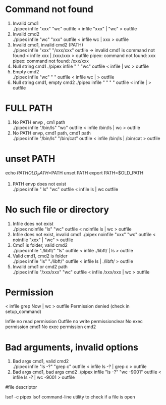 # Command not found

1. Invalid cmd1				
./pipex infile "xxx" "wc" outfile
< infile "xxx" | "wc" > outfile
2. Invalid cmd2			
./pipex infile "wc" "xxx" outfile 
< infile wc | xxx > outfile
3. Invalid cmd1, invalid cmd2 (PATH)	
./pipex infile "xxx" "/xxx/xxx" outfile  -> invalid cmd1 is command not found
< infile xxx | /xxx/xxx > outfile
pipex: command not found: xxx
pipex: command not found: /xxx/xxx
4. Null string cmd1
./pipex infile " " "wc" outfile 
< infile    | wc > outfile
5. Empty cmd2				
./pipex infile "wc" "        " outfile
< infile wc |          > outfile
6. Null string cmd1, empty cmd2
./pipex infile " " "       " outfile
< infile   |         > outfile

# FULL PATH
1. No PATH envp	, cm1 path		
./pipex infile "/bin/ls" "wc" outfile
< infile /bin/ls | wc > outfile
2. No PATH envp, cmd1 path, cmd1 path	
./pipex infile "/bin/ls" "/bin/cat" outfile
< infile /bin/ls | /bin/cat > outfile

# unset PATH
echo $PATH
OLD_PATH=$PATH
unset PATH
export PATH=$OLD_PATH

1. PATH envp does not exist		
./pipex infile " ls"  "wc" outfile
< infile  ls | wc outfile

# No such file or directory

1. Infile does not exist			
./pipex noinfile "ls" "wc" outfile
< noinfile ls | wc > outfile
2. Infile does not exist, invalid cmd1
./pipex noinfile "xxx" "wc" outfile
< noinfile "xxx" | "wc" > outfile
3. Cmd1 is folder, valid cmd2		
./pipex infile "./libft/" "ls" outfile
< infile ./libft/ | ls > outfile
4. Valid cmd1, cmd2 is folder		
./pipex infile "ls" "./libft/"  outfile
< infile ls | ./libft/ > outfile
5. Invalid cmd1 or cmd2 path		
./pipex infile "/xxx/xxx" "wc" outfile
< infile /xxx/xxx | wc > outfile

# Permission

< infile grep Now | wc > outfile
Permission denied (check in setup_command) 

Infile no read permission
Outfile no write permissionclear
No exec permission cmd1
No exec permission cmd2

# Bad arguments, invalid options

1. Bad args cmd1, valid cmd2		
./pipex infile "ls -?" "grep c" outfile
< infile ls -? | grep c > outfile
2. Bad args cmd1, bad args cmd2	
./pipex infile "ls -?" "wc -9001" outfile
< infile ls -? | wc -9001 > outfile

#file descriptor

lsof -c pipex
lsof command-line utility to check if a file is open
